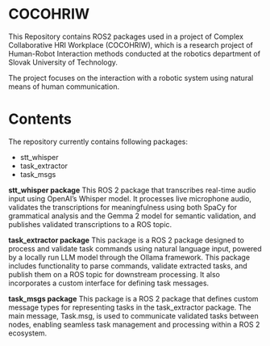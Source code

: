 # COCOHRIW
This Repository contains ROS2 packages used in a project of Complex Collaborative HRI Workplace (COCOHRIW), which is a research project of Human-Robot Interaction methods conducted at the robotics department of Slovak University of Technology.

The project focuses on the interaction with a robotic system using natural means of human communication.

# Contents
The repository currently contains following packages:
 - stt_whisper
 - task_extractor
 - task_msgs

**stt_whisper package**
This ROS 2 package that transcribes real-time audio input using OpenAI’s Whisper model. It processes live microphone audio, validates the transcriptions for meaningfulness using both SpaCy for grammatical analysis and the Gemma 2 model for semantic validation, and publishes validated transcriptions to a ROS topic.

**task_extractor package**
This package is a ROS 2 package designed to process and validate task commands using natural language input, powered by a locally run LLM model through the Ollama framework. This package includes functionality to parse commands, validate extracted tasks, and publish them on a ROS topic for downstream processing. It also incorporates a custom interface for defining task messages.

**task_msgs package**
This package is a ROS 2 package that defines custom message types for representing tasks in the task_extractor package. The main message, Task.msg, is used to communicate validated tasks between nodes, enabling seamless task management and processing within a ROS 2 ecosystem.
